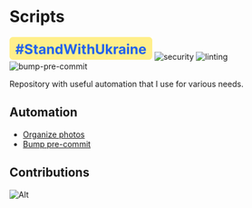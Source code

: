 # Scripts

[![Stand With Ukraine](https://raw.githubusercontent.com/vshymanskyy/StandWithUkraine/main/badges/StandWithUkraine.svg)](https://stand-with-ukraine.pp.ua)
![security](https://github.com/fabasoad/scripts/actions/workflows/security.yml/badge.svg)
![linting](https://github.com/fabasoad/scripts/actions/workflows/linting.yml/badge.svg)
![bump-pre-commit](https://github.com/fabasoad/scripts/actions/workflows/bump-pre-commit.yml/badge.svg)

Repository with useful automation that I use for various needs.

## Automation

- [Organize photos](./docs/organize-photos.md)
- [Bump pre-commit](./docs/bump-pre-commit.md)

## Contributions

![Alt](https://repobeats.axiom.co/api/embed/16e805e495c931de90be0e1ba6cf68f45c8561ac.svg "Repobeats analytics image")
